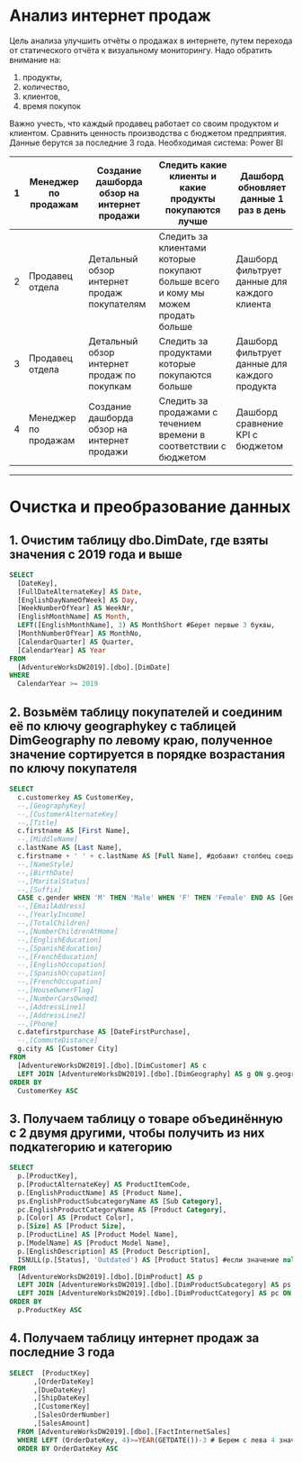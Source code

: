 # Анализ интернет продаж
Цель анализа улучшить отчёты о продажах в интернете, путем перехода от статического отчёта к визуальному мониторингу. Надо обратить внимание на:
1. продукты, 
2. количество,
3. клиентов, 
4. время покупок

Важно учесть, что каждый продавец работает со своим продуктом и клиентом.
Сравнить ценность производства с бюджетом предприятия.
Данные берутся за последние 3 года.
Необходимая система: Power BI

| 1  | Менеджер по продажам | Создание дашборда обзор на интернет продажи | Следить какие клиенты и какие продукты покупаются лучше | Дашборд обновляет данные 1 раз в день |
| ------------- | ------------- | ------------- | ------------- | ------------- |
| 2  | Продавец отдела  | Детальный обзор интернет продаж покупателям | Следить за клиентами которые покупают больше всего и кому мы можем продать больше | Дашборд фильтрует данные для каждого клиента |
| 3  | Продавец отдела  | Детальный обзор интернет продаж по покупкам | Следить за продуктами которые покупаются больше | Дашборд фильтрует данные для каждого продукта |
| 4  | Менеджер по продажам  | Создание дашборда обзор на интернет продажи | Следить за продажами с течением времени в соответствии с бюджетом | Дашборд сравнение KPI с бюджетом |

***
# Очистка и преобразование данных
## 1.	Очистим таблицу dbo.DimDate, где взяты значения с 2019 года и выше
```sql
SELECT 
  [DateKey], 
  [FullDateAlternateKey] AS Date, 
  [EnglishDayNameOfWeek] AS Day, 
  [WeekNumberOfYear] AS WeekNr, 
  [EnglishMonthName] AS Month, 
  LEFT([EnglishMonthName], 3) AS MonthShort #Берет первые 3 буквы, 
  [MonthNumberOfYear] AS MonthNo, 
  [CalendarQuarter] AS Quarter, 
  [CalendarYear] AS Year 
FROM 
  [AdventureWorksDW2019].[dbo].[DimDate] 
WHERE 
  CalendarYear >= 2019
```
## 2. Возьмём таблицу покупателей и соединим её по ключу geographykey с таблицей DimGeography по левому краю, полученное значение сортируется в порядке возрастания по ключу покупателя
```sql
SELECT 
  c.customerkey AS CustomerKey, 
  --,[GeographyKey]
  --,[CustomerAlternateKey]
  --,[Title]
  c.firstname AS [First Name], 
  --,[MiddleName]
  c.lastName AS [Last Name], 
  c.firstname + ' ' + c.lastName AS [Full Name], #добавит столбец соединяющий и. и фам
  --,[NameStyle]
  --,[BirthDate]
  --,[MaritalStatus]
  --,[Suffix]
  CASE c.gender WHEN 'M' THEN 'Male' WHEN 'F' THEN 'Female' END AS [Gender],#переменует в Male and Female
  --,[EmailAddress]
  --,[YearlyIncome]
  --,[TotalChildren]
  --,[NumberChildrenAtHome]
  --,[EnglishEducation]
  --,[SpanishEducation]
  --,[FrenchEducation]
  --,[EnglishOccupation]
  --,[SpanishOccupation]
  --,[FrenchOccupation]
  --,[HouseOwnerFlag]
  --,[NumberCarsOwned]
  --,[AddressLine1]
  --,[AddressLine2]
  --,[Phone]
  c.datefirstpurchase AS [DateFirstPurchase], 
  --,[CommuteDistance]
  g.city AS [Customer City] 
FROM 
  [AdventureWorksDW2019].[dbo].[DimCustomer] AS c 
  LEFT JOIN [AdventureWorksDW2019].[dbo].[DimGeography] AS g ON g.geographykey = c.geographykey 
ORDER BY 
  CustomerKey ASC
```
## 3. Получаем таблицу о товаре объединённую с 2 двумя другими, чтобы получить из них подкатегорию и категорию
```sql
SELECT 
  p.[ProductKey], 
  p.[ProductAlternateKey] AS ProductItemCode,
  p.[EnglishProductName] AS [Product Name],
  ps.EnglishProductSubcategoryName AS [Sub Category], 
  pc.EnglishProductCategoryName AS [Product Category], 
  p.[Color] AS [Product Color], 
  p.[Size] AS [Product Size], 
  p.[ProductLine] AS [Product Model Name], 
  p.[ModelName] AS [Product Model Name], 
  p.[EnglishDescription] AS [Product Description], 
  ISNULL(p.[Status], 'Outdated') AS [Product Status] #если значение null то выводим 'Outdated'
FROM 
  [AdventureWorksDW2019].[dbo].[DimProduct] AS p 
  LEFT JOIN [AdventureWorksDW2019].[dbo].[DimProductSubcategory] AS ps ON ps.ProductSubcategoryKey = p.ProductSubcategoryKey 
  LEFT JOIN [AdventureWorksDW2019].[dbo].[DimProductCategory] AS pc ON ps.ProductCategoryKey = pc.ProductCategoryKey 
ORDER BY 
  p.ProductKey ASC
```
## 4. Получаем таблицу интернет продаж за последние 3 года
```sql
SELECT  [ProductKey]
      ,[OrderDateKey]
      ,[DueDateKey]
      ,[ShipDateKey]
      ,[CustomerKey]
      ,[SalesOrderNumber]
      ,[SalesAmount]
  FROM [AdventureWorksDW2019].[dbo].[FactInternetSales]
  WHERE LEFT (OrderDateKey, 4)>=YEAR(GETDATE())-3 # Берем с лева 4 значения у OrderDateKey(получаем год) и сравниваем с текущей датой вычитая последние 3 года
  ORDER BY OrderDateKey ASC
```
